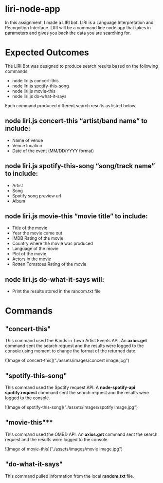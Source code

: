 # liri-node-app

In this assignment, I made a LIRI bot. LIRI is a Language Interpretation and Recognition Interface. LIRI will be a command line node app that takes in parameters and gives you back the data you are searching for.

# Expected Outcomes

The LIRI Bot was designed to produce search results based on the following commands:

* node liri.js concert-this
* node liri.js spotify-this-song
* node liri.js movie-this
* node liri.js do-what-it-says

Each command produced different search results as listed below:

## node liri.js concert-this “artist/band name” to include:

* Name of venue
* Venue location
* Date of the event  (MM/DD/YYYY format)


## node liri.js spotify-this-song “song/track name” to include: 

* Artist
* Song
* Spotify song preview url
* Album

## node liri.js movie-this “movie title” to include:

* Title of the movie
* Year the movie came out
* IMDB Rating of the movie
* Country where the movie was produced
* Language of the movie
* Plot of the movie
* Actors in the movie
* Rotten Tomatoes Rating of the movie

## node liri.js do-what-it-says will:

* Print the results stored in the random.txt file 


# Commands

## "concert-this"
This command used the Bands in Town Artist Events API. An **axios.get** command sent the search request and the results were logged to the console using moment to change the format of the returned date.

![Image of concert-this]("./assets/images/concert image.jpg")

## "spotify-this-song"
This command used the Spotify request API. A **node-spotify-api spotify.request** command sent the search request and the results were logged to the console.

![Image of spotify-this-song]("./assets/images/spotify image.jpg")
  
  
## "movie-this"**
This command used the OMBD API. An **axios.get** command sent the search request and the results were logged to the console.

![Image of movie-this]("./assets/images/movie image.jpg")


## "do-what-it-says"
This command pulled information from the local **random.txt** file.
